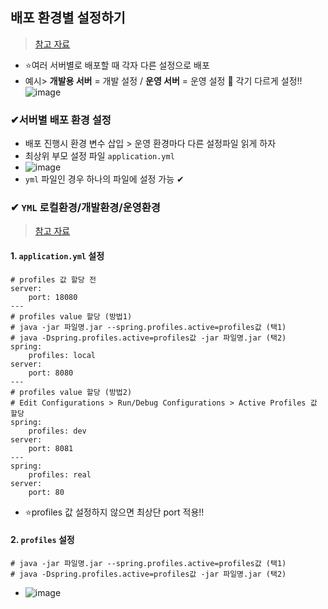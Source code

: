 ## 배포 환경별 설정하기
> [참고 자료](https://pjh3749.tistory.com/262)


- ⭐여러 서버별로 배포할 때 각자 다른 설정으로 배포
- 예시> __개발용 서버__ = 개발 설정 / __운영 서버__ = 운영 설정 📌 각기 다르게 설정!!
![image](https://user-images.githubusercontent.com/61215550/166412181-33b7f5cc-34eb-4d14-add3-6c4d7083f5e8.png)

### ✔서버별 배포 환경 설정
- 배포 진행시 환경 변수 삽입 > 운영 환경마다 다른 설정파일 읽게 하자
- 최상위 부모 설정 파일 `application.yml`
- ![image](https://user-images.githubusercontent.com/61215550/166412472-ac60fcae-81bc-40c4-94ae-8039d394f413.png)
- `yml` 파일인 경우 하나의 파일에 설정 가능 ✔

### ✔ `YML` 로컬환경/개발환경/운영환경
> [참고 자료](https://yhmane.tistory.com/74)

#### 1. `application.yml` 설정
```YML
# profiles 값 할당 전
server:
    port: 18080
---
# profiles value 할당 (방법1)
# java -jar 파일명.jar --spring.profiles.active=profiles값 (택1)
# java -Dspring.profiles.active=profiles값 -jar 파일명.jar (택2)
spring:
    profiles: local
server:
    port: 8080
---
# profiles value 할당 (방법2)
# Edit Configurations > Run/Debug Configurations > Active Profiles 값 할당
spring:
    profiles: dev
server:
    port: 8081
---
spring:
    profiles: real
server:
    port: 80
```
- ⭐profiles 값 설정하지 않으면 최상단 port 적용!!

#### 2. `profiles` 설정
```
# java -jar 파일명.jar --spring.profiles.active=profiles값 (택1)
# java -Dspring.profiles.active=profiles값 -jar 파일명.jar (택2)
```
- ![image](https://user-images.githubusercontent.com/61215550/166413533-ebfdf6fa-2b28-4585-8bf6-8ca43a79cb3e.png)
